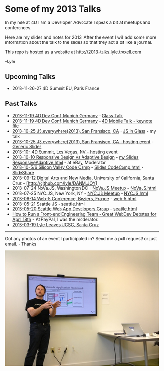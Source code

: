 # Some of my 2013 Talks

In my role at 4D I am a Developer Advocate I speak a bit at meetups and conferences.

Here are my slides and notes for 2013. After the event I will add some more information about the talk to the slides so that they act a bit like a journal.

This repo is hosted as a website at http://2013-talks.lyle.troxell.com .

-Lyle

## Upcoming Talks
* 2013-11-26-27 4D Summit EU, Paris France

## Past Talks
* [2013-11-19 4D Dev Conf, Munich Germany](http://www.4d.com/de/company/events/devcon2013.html) - [Glass Talk](4D_Entwicklerkonferenz.html)
* [2013-11-19 4D Dev Conf, Munich Germany](http://www.4d.com/de/company/events/devcon2013.html) - [4D Mobile Talk - keynote file](/media/2013-smmt-keynote-4D-Mobile.key)
* [2013-10-25 JS.everywhere(2013), San Fransisco, CA](http://jseverywhere.org/) - [JS in Glass](jse_glass.html) - my talk
* [2013-10-25 JS.everywhere(2013), San Fransisco, CA -  hosting event](http://jseverywhere.org) - [Generic Slides](jse.html)
* [2013-10- 4D Summit, Los Vegas, NV - hosting event](http://www.4d.com/company/events/summit2013.html)
* [2013-10-10 Responsive Design vs Adaptive Design](http://www.meetup.com/The-Great-WebDev-Debates/events/136998692/) - [my Slides ResponsiveAdaptive.html](ResponsiveAdaptive.html) - at eBay, Moderator
* [2013-10-5/6 Silicon Valley Code Camp](http://www.siliconvalley-codecamp.com/Presenter/2013/Session/Lyle-Troxell-10271) - [Slides CodeCamp.html](CodeCamp.html) - [SlideShare](http://www.slideshare.net/troxell/code-camp-building-a-glass-app-with-wakanda)
* 2013-09-12 [Digital Arts and New Media](http://digitalarts.ucsc.edu), University of California, Santa Cruz - [http://github.com/lyle/DANM.JOY]
* 2013-07-24 NoVa.JS, Washington DC - [NoVa.JS Meetup](http://www.meetup.com/NoVaJS/) - [NoVaJS.html](NoVaJS.html)
* 2013-07-25 NYC.JS, New York, NY - [NYC.JS Meetup](http://www.meetup.com/NYC-JS/) - [NYCJS.html](NYCJS.html)
* [2013-06-14 Web-5 Conference, Béziers, France](http://conf2013.web-5.org/speaker/lyle-troxell-get-the-server-side-out-of-the-way-with-wakanda/) - [web-5.html](web-5.html)
* [2013-05-21 Seattle JS](http://www.meetup.com/seattlejs/events/117660102/) - [seattle.html](seattle.html)
* [2013-05-20  Seattle Web App Developers Group](http://www.meetup.com/Seattle-Web-App-Developers-Group/events/115969082/) - [seattle.html](seattle.html)
* [How to Run a Front-end Engineering Team - Great WebDev Debates for April 18th](http://www.meetup.com/The-Great-WebDev-Debates/events/106766052/) - At PayPal, I was the moderator.
* [2013-03-19 Lyle Leaves UCSC, Santa Cruz](http://lyle.troxell.com/talks/2013/ucsc/)

---

Got any photos of an event I participated in? Send me a pull request! or just email. - Thanks

![Presenting at Seattle JS](photos/seattle/lyle_presenting_waf_600w.jpg "Lyle Troxell at Seattle JS")